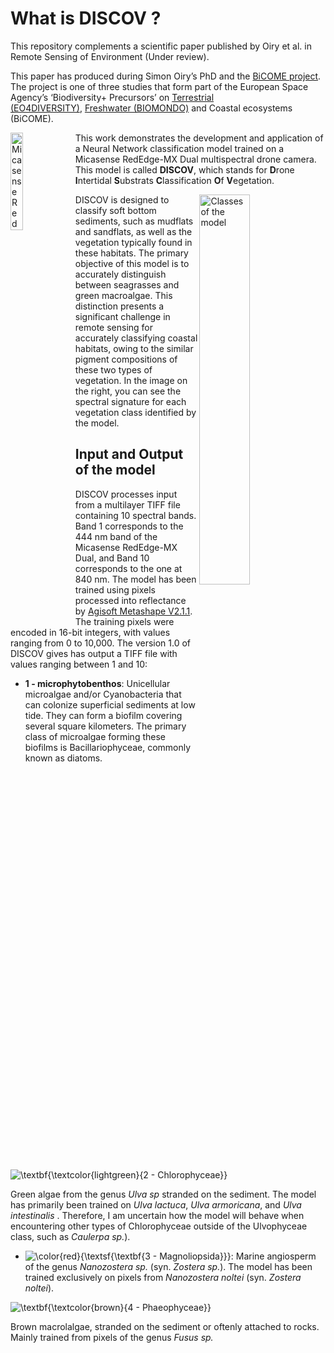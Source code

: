 

# What is DISCOV ?

This repository complements a scientific paper published by Oiry et
al. in Remote Sensing of Environment (Under review).

This paper has produced during Simon Oiry’s PhD and the [BiCOME
project](https://bicome.info). The project is one of three studies that
form part of the European Space Agency’s ‘Biodiversity+ Precursors’
on [Terrestrial
(EO4DIVERSITY)](https://www.eo4diversity.info/), [Freshwater
(BIOMONDO)](https://www.biomondo.info/) and Coastal ecosystems (BiCOME).

<img src="Data/figs/Micasense_Dual_MX.png" align="left" width="20%" title="Micasense RedEdge-MX Dual">

This work demonstrates the development and application of a Neural
Network classification model trained on a Micasense RedEdge-MX Dual
multispectral drone camera. This model is called **DISCOV**, which
stands for **D**rone **I**ntertidal **S**ubstrats **C**lassification
**O**f **V**egetation.

<img src="Data/figs/Figure2.jpg" width="40%" align="right"
title="Classes of the model">

DISCOV is designed to classify soft bottom sediments, such as mudflats
and sandflats, as well as the vegetation typically found in these
habitats. The primary objective of this model is to accurately
distinguish between seagrasses and green macroalgae. This distinction
presents a significant challenge in remote sensing for accurately
classifying coastal habitats, owing to the similar pigment compositions
of these two types of vegetation. In the image on the right, you can see
the spectral signature for each vegetation class identified by the
model.

## Input and Output of the model

DISCOV processes input from a multilayer TIFF file containing 10
spectral bands. Band 1 corresponds to the 444 nm band of the Micasense
RedEdge-MX Dual, and Band 10 corresponds to the one at 840 nm. The model
has been trained using pixels processed into reflectance by [Agisoft
Metashape V2.1.1](https://www.agisoft.com). The training pixels were
encoded in 16-bit integers, with values ranging from 0 to 10,000. The
version 1.0 of DISCOV gives has output a TIFF file with values ranging
between 1 and 10:

- **1 - microphytobenthos**: Unicellular microalgae and/or Cyanobacteria
  that can colonize superficial sediments at low tide. They can form a
  biofilm covering several square kilometers. The primary class of
  microalgae forming these biofilms is Bacillariophyceae, commonly known
  as diatoms.

![\textbf{\textcolor{lightgreen}{2 - Chlorophyceae}}](https://latex.codecogs.com/png.image?%5Cbg_black&space;%5Ctextbf%7B%5Ctextcolor%7Blightgreen%7D%7B2%20-%20Chlorophyceae%7D%7D "\textbf{\textcolor{lightgreen}{2 - Chlorophyceae}}")

Green algae from the genus *Ulva sp* stranded on the sediment. The model
has primarily been trained on *Ulva lactuca*, *Ulva armoricana*, and
*Ulva intestinalis* . Therefore, I am uncertain how the model will
behave when encountering other types of Chlorophyceae outside of the
Ulvophyceae class, such as *Caulerpa sp.*).

- ![\color{red}{\textsf{\textbf{3 - Magnoliopsida}}}](https://latex.codecogs.com/png.image?%5Cbg_black&space;%5Ccolor%7Bred%7D%7B%5Ctextsf%7B%5Ctextbf%7B3%20-%20Magnoliopsida%7D%7D%7D "\color{red}{\textsf{\textbf{3 - Magnoliopsida}}}"):
  Marine angiosperm of the genus *Nanozostera sp.* (syn. *Zostera sp.*).
  The model has been trained exclusively on pixels from *Nanozostera
  noltei* (syn. *Zostera noltei*).

![\textbf{\textcolor{brown}{4 - Phaeophyceae}}](https://latex.codecogs.com/png.image?%5Cbg_black&space;%5Ctextbf%7B%5Ctextcolor%7Bbrown%7D%7B4%20-%20Phaeophyceae%7D%7D "\textbf{\textcolor{brown}{4 - Phaeophyceae}}")

Brown macrolalgae, stranded on the sediment or oftenly attached to
rocks. Mainly trained from pixels of the genus *Fusus sp.*
